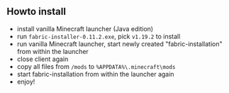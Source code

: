 ## Howto install

- install vanilla Minecraft launcher (Java edition)
- run `fabric-installer-0.11.2.exe`, pick `v1.19.2` to install
- run vanilla Minecraft launcher, start newly created "fabric-installation" from within the launcher
- close client again
- copy all files from `/mods` to `%APPDATA%\.minecraft\mods`
- start fabric-installation from within the launcher again
- enjoy!
